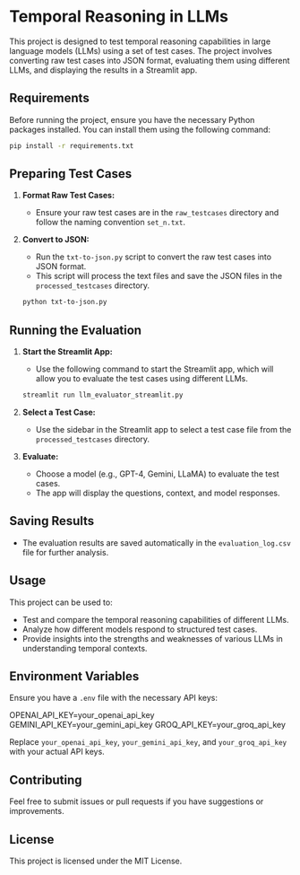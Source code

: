 # Temporal Reasoning in LLMs

This project is designed to test temporal reasoning capabilities in large language models (LLMs) using a set of test cases. The project involves converting raw test cases into JSON format, evaluating them using different LLMs, and displaying the results in a Streamlit app.

## Requirements

Before running the project, ensure you have the necessary Python packages installed. You can install them using the following command:

```bash
pip install -r requirements.txt
```

## Preparing Test Cases

1. **Format Raw Test Cases:**
   - Ensure your raw test cases are in the `raw_testcases` directory and follow the naming convention `set_n.txt`.

2. **Convert to JSON:**
   - Run the `txt-to-json.py` script to convert the raw test cases into JSON format.
   - This script will process the text files and save the JSON files in the `processed_testcases` directory.

   ```bash
   python txt-to-json.py
   ```

## Running the Evaluation

1. **Start the Streamlit App:**
   - Use the following command to start the Streamlit app, which will allow you to evaluate the test cases using different LLMs.

   ```bash
   streamlit run llm_evaluator_streamlit.py
   ```

2. **Select a Test Case:**
   - Use the sidebar in the Streamlit app to select a test case file from the `processed_testcases` directory.

3. **Evaluate:**
   - Choose a model (e.g., GPT-4, Gemini, LLaMA) to evaluate the test cases.
   - The app will display the questions, context, and model responses.

## Saving Results

- The evaluation results are saved automatically in the `evaluation_log.csv` file for further analysis.

## Usage

This project can be used to:
- Test and compare the temporal reasoning capabilities of different LLMs.
- Analyze how different models respond to structured test cases.
- Provide insights into the strengths and weaknesses of various LLMs in understanding temporal contexts.

## Environment Variables

Ensure you have a `.env` file with the necessary API keys:

OPENAI_API_KEY=your_openai_api_key
GEMINI_API_KEY=your_gemini_api_key
GROQ_API_KEY=your_groq_api_key


Replace `your_openai_api_key`, `your_gemini_api_key`, and `your_groq_api_key` with your actual API keys.

## Contributing

Feel free to submit issues or pull requests if you have suggestions or improvements.

## License

This project is licensed under the MIT License.
